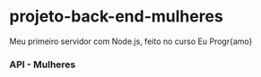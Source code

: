 # projeto-back-end-mulheres
Meu primeiro servidor com Node.js, feito no curso Eu Progr{amo}
### API - Mulheres
